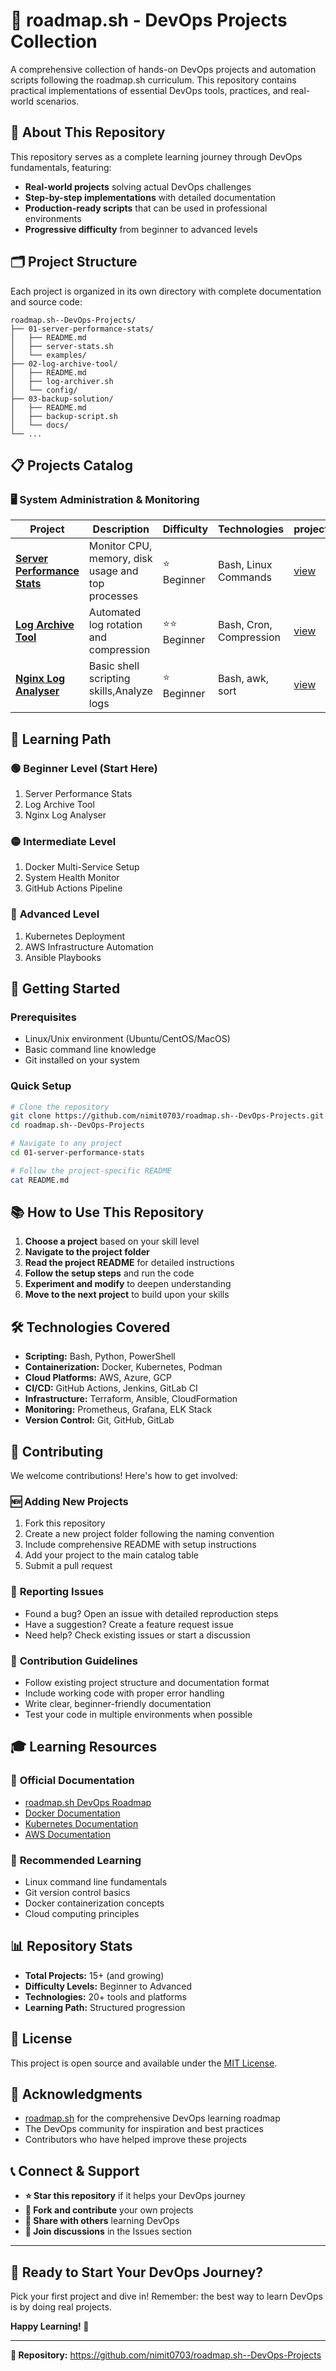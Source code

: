 # 🚀 roadmap.sh - DevOps Projects Collection

A comprehensive collection of hands-on DevOps projects and automation scripts following the roadmap.sh curriculum. This repository contains practical implementations of essential DevOps tools, practices, and real-world scenarios.

## 📖 About This Repository

This repository serves as a complete learning journey through DevOps fundamentals, featuring:
- **Real-world projects** solving actual DevOps challenges
- **Step-by-step implementations** with detailed documentation
- **Production-ready scripts** that can be used in professional environments
- **Progressive difficulty** from beginner to advanced levels

## 🗂️ Project Structure

Each project is organized in its own directory with complete documentation and source code:

```
roadmap.sh--DevOps-Projects/
├── 01-server-performance-stats/
│   ├── README.md
│   ├── server-stats.sh
│   └── examples/
├── 02-log-archive-tool/
│   ├── README.md
│   ├── log-archiver.sh
│   └── config/
├── 03-backup-solution/
│   ├── README.md
│   ├── backup-script.sh
│   └── docs/
└── ...
```

## 📋 Projects Catalog

### 🖥️ System Administration & Monitoring

| Project | Description | Difficulty | Technologies | projecturl |
|---------|------------|------------|--------------|-------------|
| [**Server Performance Stats**](./01-server-performance-stats/) | Monitor CPU, memory, disk usage and top processes | ⭐ Beginner | Bash, Linux Commands | [view](https://roadmap.sh/projects/server-stats)
| [**Log Archive Tool**](./02-log-archive-tool/) | Automated log rotation and compression | ⭐⭐ Beginner | Bash, Cron, Compression | [view](https://roadmap.sh/projects/log-archive-tool)
| [**Nginx Log Analyser**](./03-nginx-log-analyser/) | Basic shell scripting skills,Analyze logs | ⭐ Beginner | Bash, awk, sort | [view](https://roadmap.sh/projects/nginx-log-analyser)


## 🎯 Learning Path

### 🟢 **Beginner Level** (Start Here)
1. Server Performance Stats
2. Log Archive Tool  
3. Nginx Log Analyser

### 🟡 **Intermediate Level**
1. Docker Multi-Service Setup
2. System Health Monitor
3. GitHub Actions Pipeline

### 🔴 **Advanced Level**  
1. Kubernetes Deployment
2. AWS Infrastructure Automation
3. Ansible Playbooks

## 🚀 Getting Started

### Prerequisites
- Linux/Unix environment (Ubuntu/CentOS/MacOS)
- Basic command line knowledge
- Git installed on your system

### Quick Setup
```bash
# Clone the repository
git clone https://github.com/nimit0703/roadmap.sh--DevOps-Projects.git
cd roadmap.sh--DevOps-Projects

# Navigate to any project
cd 01-server-performance-stats

# Follow the project-specific README
cat README.md
```

## 📚 How to Use This Repository

1. **Choose a project** based on your skill level
2. **Navigate to the project folder** 
3. **Read the project README** for detailed instructions
4. **Follow the setup steps** and run the code
5. **Experiment and modify** to deepen understanding
6. **Move to the next project** to build upon your skills

## 🛠️ Technologies Covered

- **Scripting:** Bash, Python, PowerShell
- **Containerization:** Docker, Kubernetes, Podman
- **Cloud Platforms:** AWS, Azure, GCP
- **CI/CD:** GitHub Actions, Jenkins, GitLab CI
- **Infrastructure:** Terraform, Ansible, CloudFormation
- **Monitoring:** Prometheus, Grafana, ELK Stack
- **Version Control:** Git, GitHub, GitLab

## 🤝 Contributing

We welcome contributions! Here's how to get involved:

### 🆕 **Adding New Projects**
1. Fork this repository
2. Create a new project folder following the naming convention
3. Include comprehensive README with setup instructions
4. Add your project to the main catalog table
5. Submit a pull request

### 🐛 **Reporting Issues**
- Found a bug? Open an issue with detailed reproduction steps
- Have a suggestion? Create a feature request issue
- Need help? Check existing issues or start a discussion

### 📝 **Contribution Guidelines**
- Follow existing project structure and documentation format
- Include working code with proper error handling
- Write clear, beginner-friendly documentation
- Test your code in multiple environments when possible

## 🎓 Learning Resources

### 📖 **Official Documentation**
- [roadmap.sh DevOps Roadmap](https://roadmap.sh/devops)
- [Docker Documentation](https://docs.docker.com/)
- [Kubernetes Documentation](https://kubernetes.io/docs/)
- [AWS Documentation](https://docs.aws.amazon.com/)

### 🎥 **Recommended Learning**
- Linux command line fundamentals
- Git version control basics
- Docker containerization concepts
- Cloud computing principles

## 📊 Repository Stats

- **Total Projects:** 15+ (and growing)
- **Difficulty Levels:** Beginner to Advanced
- **Technologies:** 20+ tools and platforms
- **Learning Path:** Structured progression

## 📝 License

This project is open source and available under the [MIT License](LICENSE).

## 🌟 Acknowledgments

- [roadmap.sh](https://roadmap.sh) for the comprehensive DevOps learning roadmap
- The DevOps community for inspiration and best practices
- Contributors who have helped improve these projects

## 📞 Connect & Support

- **⭐ Star this repository** if it helps your DevOps journey
- **🍴 Fork and contribute** your own projects
- **📢 Share with others** learning DevOps
- **💬 Join discussions** in the Issues section

---

## 🚀 **Ready to Start Your DevOps Journey?**

Pick your first project and dive in! Remember: the best way to learn DevOps is by doing real projects.

**Happy Learning! 🎉**

---

**📍 Repository:** https://github.com/nimit0703/roadmap.sh--DevOps-Projects
